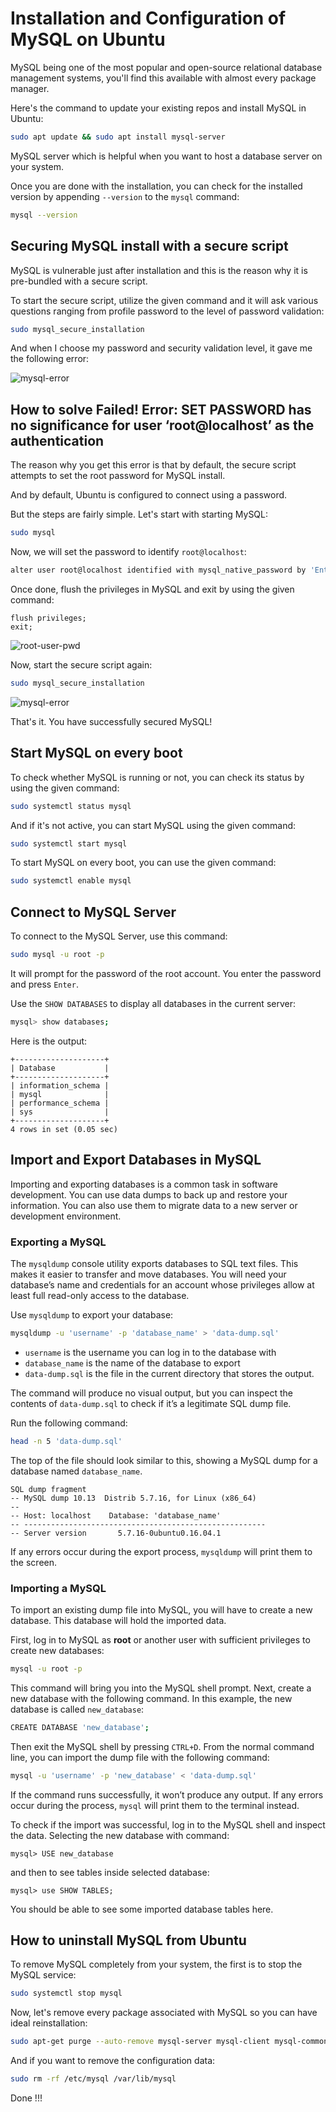 # Installation and Configuration of MySQL on Ubuntu

MySQL being one of the most popular and open-source relational database management systems, you'll find this available with almost every package manager.

Here's the command to update your existing repos and install MySQL in Ubuntu:

```bash
sudo apt update && sudo apt install mysql-server
```
MySQL server which is helpful when you want to host a database server on your system.

Once you are done with the installation, you can check for the installed version by appending `--version` to the `mysql` command:

```bash
mysql --version
```
## Securing MySQL install with a secure script

MySQL is vulnerable just after installation and this is the reason why it is pre-bundled with a secure script.

To start the secure script, utilize the given command and it will ask various questions ranging from profile password to the level of password validation:

```bash
sudo mysql_secure_installation
```

And when I choose my password and security validation level, it gave me the following error:

![mysql-error](https://user-images.githubusercontent.com/30899788/230740973-aa79f71e-3341-4226-b102-321da43e375d.jpg)

## How to solve Failed! Error: SET PASSWORD has no significance for user ‘root@localhost’ as the authentication

The reason why you get this error is that by default, the secure script attempts to set the root password for MySQL install.

And by default, Ubuntu is configured to connect using a password.

But the steps are fairly simple. Let's start with starting MySQL:

```bash
sudo mysql
```

Now, we will set the password to identify `root@localhost`:

```bash
alter user root@localhost identified with mysql_native_password by 'Enter password here';
```

Once done, flush the privileges in MySQL and exit by using the given command:

```
flush privileges;
exit;
```
![root-user-pwd](https://user-images.githubusercontent.com/30899788/230741022-96313471-6e74-4a59-8191-9a2db49f81a6.jpg)

Now, start the secure script again:

```bash
sudo mysql_secure_installation
```

![mysql-error](https://user-images.githubusercontent.com/30899788/230741065-7656db8d-09e2-45b0-a4a8-59328ea1d412.jpg)

That's it. You have successfully secured MySQL!

## Start MySQL on every boot

To check whether MySQL is running or not, you can check its status by using the given command:

```bash
sudo systemctl status mysql
```

And if it's not active, you can start MySQL using the given command:

```bash
sudo systemctl start mysql
```

To start MySQL on every boot, you can use the given command:

```bash
sudo systemctl enable mysql
```

## Connect to MySQL Server

To connect to the MySQL Server, use this command:

```bash
sudo mysql -u root -p
```
It will prompt for the password of the root account. You enter the password and press `Enter`.

Use the `SHOW DATABASES` to display all databases in the current server:

```bash
mysql> show databases;
```
Here is the output:
```
+--------------------+
| Database           |
+--------------------+
| information_schema |
| mysql              |
| performance_schema |
| sys                |
+--------------------+
4 rows in set (0.05 sec)
```
## Import and Export Databases in MySQL

Importing and exporting databases is a common task in software development. You can use data dumps to back up and restore your information. You can also use them to migrate data to a new server or development environment.

### Exporting a MySQL

The `mysqldump` console utility exports databases to SQL text files. This makes it easier to transfer and move databases. You will need your database’s name and credentials for an account whose privileges allow at least full read-only access to the database.

Use `mysqldump` to export your database:
```bash
mysqldump -u 'username' -p 'database_name' > 'data-dump.sql'
```
- `username` is the username you can log in to the database with
- `database_name` is the name of the database to export
- `data-dump.sql` is the file in the current directory that stores the output.

The command will produce no visual output, but you can inspect the contents of `data-dump.sql` to check if it’s a legitimate SQL dump file.

Run the following command:
```bash
head -n 5 'data-dump.sql'
```
The top of the file should look similar to this, showing a MySQL dump for a database named `database_name`.
```
SQL dump fragment
-- MySQL dump 10.13  Distrib 5.7.16, for Linux (x86_64)
--
-- Host: localhost    Database: 'database_name'
-- ------------------------------------------------------
-- Server version       5.7.16-0ubuntu0.16.04.1
```
If any errors occur during the export process, `mysqldump` will print them to the screen.

### Importing a MySQL

To import an existing dump file into MySQL, you will have to create a new database. This database will hold the imported data.

First, log in to MySQL as **root** or another user with sufficient privileges to create new databases:

```bash
mysql -u root -p
```
This command will bring you into the MySQL shell prompt. Next, create a new database with the following command. In this example, the new database is called `new_database`:

```bash
CREATE DATABASE 'new_database';
```

Then exit the MySQL shell by pressing `CTRL+D`. From the normal command line, you can import the dump file with the following command:
```bash
mysql -u 'username' -p 'new_database' < 'data-dump.sql'
```

If the command runs successfully, it won’t produce any output. If any errors occur during the process, `mysql` will print them to the terminal instead.

To check if the import was successful, log in to the MySQL shell and inspect the data. Selecting the new database with command:
```
mysql> USE new_database
```
 and then to see tables inside selected database:
 ```
 mysql> use SHOW TABLES; 
 ```
You should be able to see some imported database tables here.

## How to uninstall MySQL from Ubuntu
To remove MySQL completely from your system, the first is to stop the MySQL service:

```bash
sudo systemctl stop mysql
```

Now, let's remove every package associated with MySQL so you can have ideal reinstallation:

```bash
sudo apt-get purge --auto-remove mysql-server mysql-client mysql-common mysql-server-core-* mysql-client-core-*
```

And if you want to remove the configuration data:

```bash
sudo rm -rf /etc/mysql /var/lib/mysql
```
Done !!!